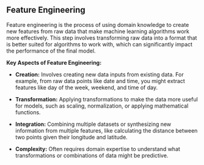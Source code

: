 ## Feature Engineering

Feature engineering is the process of using domain knowledge to create new features from raw data that make machine learning algorithms work more effectively. This step involves transforming raw data into a format that is better suited for algorithms to work with, which can significantly impact the performance of the final model.

**Key Aspects of Feature Engineering:**

- **Creation:** Involves creating new data inputs from existing data. For example, from raw data points like date and time, you might extract features like day of the week, weekend, and time of day.
  
- **Transformation:** Applying transformations to make the data more useful for models, such as scaling, normalization, or applying mathematical functions.
  
- **Integration:** Combining multiple datasets or synthesizing new information from multiple features, like calculating the distance between two points given their longitude and latitude.
  
- **Complexity:** Often requires domain expertise to understand what transformations or combinations of data might be predictive.
